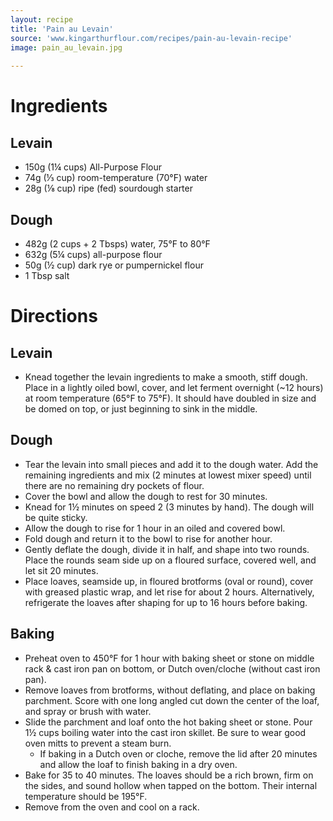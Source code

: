```yaml
---
layout: recipe
title: 'Pain au Levain'
source: 'www.kingarthurflour.com/recipes/pain-au-levain-recipe'
image: pain_au_levain.jpg
    
---
```


# Ingredients

## Levain

- 150g (1¼ cups) All-Purpose Flour
- 74g (⅓ cup) room-temperature (70°F) water
- 28g (⅛ cup) ripe (fed) sourdough starter

## Dough

- 482g (2 cups + 2 Tbsps) water, 75°F to 80°F
- 632g (5¼ cups) all-purpose flour
- 50g (½ cup) dark rye or pumpernickel flour
- 1 Tbsp salt

# Directions

## Levain 

- Knead together the levain ingredients to make a smooth, stiff dough. Place in a lightly oiled bowl, cover, and let ferment overnight (~12 hours) at room temperature (65°F to 75°F). It should have doubled in size and be domed on top, or just beginning to sink in the middle.

## Dough 

- Tear the levain into small pieces and add it to the dough water. Add the remaining ingredients and mix (2 minutes at lowest mixer speed) until there are no remaining dry pockets of flour. 
- Cover the bowl and allow the dough to rest for 30 minutes.
- Knead for 1½ minutes on speed 2 (3 minutes by hand). The dough will be quite sticky.
- Allow the dough to rise for 1 hour in an oiled and covered bowl.
- Fold dough and return it to the bowl to rise for another hour.
- Gently deflate the dough, divide it in half, and shape into two rounds. Place the rounds seam side up on a floured surface, covered well, and let sit 20 minutes.
- Place loaves, seamside up, in floured brotforms (oval or round), cover with greased plastic wrap, and let rise for about 2 hours. Alternatively, refrigerate the loaves after shaping for up to 16 hours before baking.

## Baking 

- Preheat oven to 450°F for 1 hour with baking sheet or stone on middle rack & cast iron pan on bottom, or Dutch oven/cloche (without cast iron pan).
- Remove loaves from brotforms, without deflating, and place on baking parchment. Score with one long angled cut down the center of the loaf, and spray or brush with water.
- Slide the parchment and loaf onto the hot baking sheet or stone. Pour 1½ cups boiling water into the cast iron skillet. Be sure to wear good oven mitts to prevent a steam burn.
  - If baking in a Dutch oven or cloche, remove the lid after 20 minutes and allow the loaf to finish baking in a dry oven.
- Bake for 35 to 40 minutes. The loaves should be a rich brown, firm on the sides, and sound hollow when tapped on the bottom. Their internal temperature should be 195°F.
- Remove from the oven and cool on a rack.
